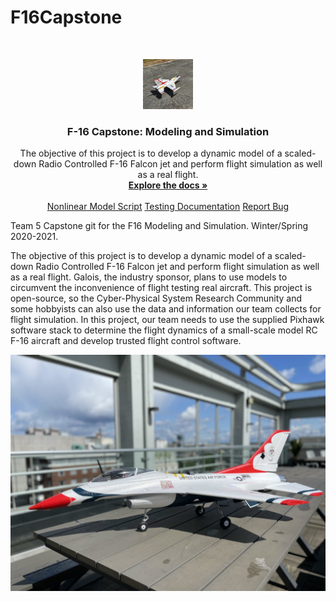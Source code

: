 # F16Capstone
<!-- PROJECT LOGO -->
<br />
<p align="center">
  <a href="https://github.com/camdeno/F16Capstone/blob/main/Resources/Images/F16%20In%20the%20Field.jpg">
    <img src="https://github.com/camdeno/F16Capstone/blob/main/Resources/Images/F16%20In%20the%20Field.jpg" alt="Logo" width="80" height="80">
  </a>

  <h3 align="center">F-16 Capstone: Modeling and Simulation</h3>

  <p align="center">
   The objective of this project is to develop a dynamic model of a scaled-down Radio Controlled F-16 Falcon jet and perform flight simulation as well as a real flight.
    <br />
    <a href="https://github.com/camdeno/F16Capstone"><strong>Explore the docs »</strong></a>
    <br />
    <br />
    <a href="https://github.com/camdeno/F16Capstone/tree/main/Mathematical%20Model/Matlab%20Script">Nonlinear Model Script</a>
    <a href="https://github.com/camdeno/F16Capstone/tree/main/Testing%20Documentation">Testing Documentation</a>
    <a href="https://github.com/camdeno/F16Capstone/issues">Report Bug</a>
  </p>
</p>


Team 5 Capstone git for the F16 Modeling and Simulation. Winter/Spring 2020-2021.

The objective of this project is to develop a dynamic model of a scaled-down Radio Controlled F-16 Falcon jet and perform flight simulation as well as a real flight. Galois, the industry sponsor, plans to use models to circumvent the inconvenience of flight testing real aircraft. This project is open-source, so the Cyber-Physical System Research Community and some hobbyists can also use the data and information our team collects for flight simulation. In this project, our team needs to use the supplied Pixhawk software stack to determine the flight dynamics of a small-scale model RC F-16 aircraft and develop trusted flight control software.


![F16](./Resources/f16.jpeg)
